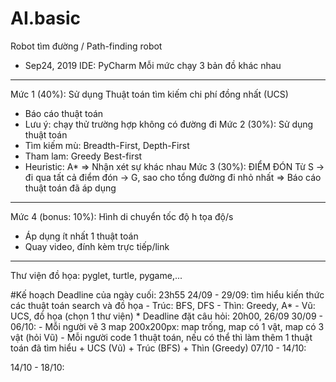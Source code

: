 # AI.basic
Robot tìm đường / Path-finding robot

* Sep24, 2019
IDE: PyCharm
Mỗi mức chạy 3 bản đồ khác nhau
---
Mức 1 (40%): Sử dụng Thuật toán tìm kiếm chi phí đồng nhất (UCS)
  - Báo cáo thuật toán
  - Lưu ý: chạy thử trường hợp không có đường đi
Mức 2 (30%): Sử dụng thuật toán
  - Tìm kiếm mù: Breadth-First, Depth-First
  - Tham lam: Greedy Best-first
  - Heuristic: A*
=> Nhận xét sự khác nhau
Mức 3 (30%): ĐIỂM ĐÓN
  Từ S -> đi qua tất cả điểm đón -> G, sao cho tổng đường đi nhỏ nhất
=> Báo cáo thuật toán đã áp dụng
---
Mức 4 (bonus: 10%): Hình di chuyển tốc độ h tọa độ/s
  - Áp dụng ít nhất 1 thuật toán
  - Quay video, đính kèm trực tiếp/link
---
Thư viện đồ họa: pyglet, turtle, pygame,...

#Kế hoạch
Deadline của ngày cuối: 23h55
24/09 - 29/09: tìm hiểu kiến thức các thuật toán search và đồ họa
    - Trúc: BFS, DFS
    - Thìn: Greedy, A*
    - Vũ: UCS, đồ họa (chọn 1 thư viện)
    * Deadline đặt câu hỏi: 20h00, 26/09
30/09 - 06/10:
    - Mỗi người vẽ 3 map 200x200px: map trống, map có 1 vật, map có 3 vật (hỏi Vũ)
    - Mỗi người code 1 thuật toán, nếu có thể thì làm thêm 1 thuật toán đã tìm hiểu
      + UCS (Vũ)
      + Trúc (BFS)
      + Thìn (Greedy)
07/10 - 14/10:

14/10 - 18/10:
